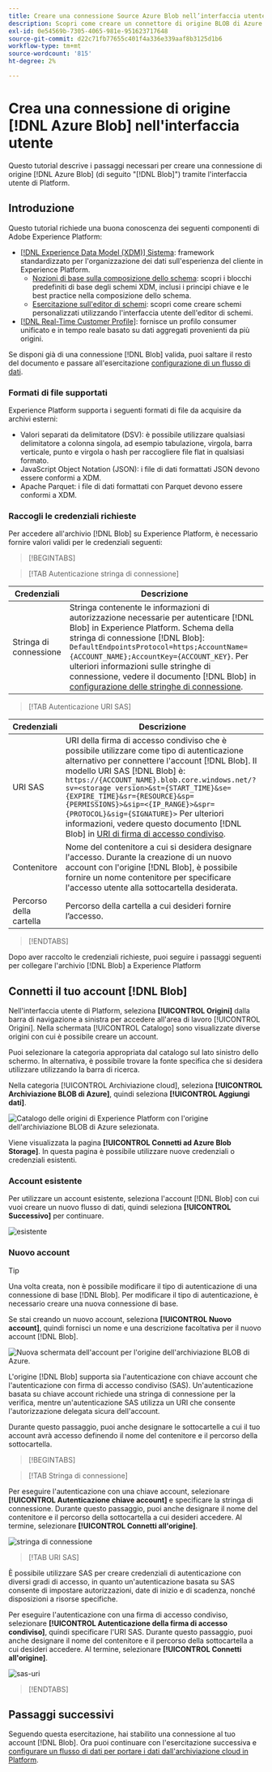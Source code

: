 ```yaml
---
title: Creare una connessione Source Azure Blob nell’interfaccia utente
description: Scopri come creare un connettore di origine BLOB di Azure utilizzando l’interfaccia utente di Platform.
exl-id: 0e54569b-7305-4065-981e-951623717648
source-git-commit: d22c71fb77655c401f4a336e339aaf8b3125d1b6
workflow-type: tm+mt
source-wordcount: '815'
ht-degree: 2%

---
```


# Crea una connessione di origine [!DNL Azure Blob] nell&#39;interfaccia utente

Questo tutorial descrive i passaggi necessari per creare una connessione di origine [!DNL Azure Blob] (di seguito &quot;[!DNL Blob]&quot;) tramite l&#39;interfaccia utente di Platform.

## Introduzione

Questo tutorial richiede una buona conoscenza dei seguenti componenti di Adobe Experience Platform:

* [[!DNL Experience Data Model (XDM)] Sistema](../../../../../xdm/home.md): framework standardizzato per l&#39;organizzazione dei dati sull&#39;esperienza del cliente in Experience Platform.
   * [Nozioni di base sulla composizione dello schema](../../../../../xdm/schema/composition.md): scopri i blocchi predefiniti di base degli schemi XDM, inclusi i principi chiave e le best practice nella composizione dello schema.
   * [Esercitazione sull&#39;editor di schemi](../../../../../xdm/tutorials/create-schema-ui.md): scopri come creare schemi personalizzati utilizzando l&#39;interfaccia utente dell&#39;editor di schemi.
* [[!DNL Real-Time Customer Profile]](../../../../../profile/home.md): fornisce un profilo consumer unificato e in tempo reale basato su dati aggregati provenienti da più origini.

Se disponi già di una connessione [!DNL Blob] valida, puoi saltare il resto del documento e passare all&#39;esercitazione [configurazione di un flusso di dati](../../dataflow/batch/cloud-storage.md).

### Formati di file supportati

Experience Platform supporta i seguenti formati di file da acquisire da archivi esterni:

* Valori separati da delimitatore (DSV): è possibile utilizzare qualsiasi delimitatore a colonna singola, ad esempio tabulazione, virgola, barra verticale, punto e virgola o hash per raccogliere file flat in qualsiasi formato.
* JavaScript Object Notation (JSON): i file di dati formattati JSON devono essere conformi a XDM.
* Apache Parquet: i file di dati formattati con Parquet devono essere conformi a XDM.

### Raccogli le credenziali richieste

Per accedere all&#39;archivio [!DNL Blob] su Experience Platform, è necessario fornire valori validi per le credenziali seguenti:

>[!BEGINTABS]

>[!TAB Autenticazione stringa di connessione]

| Credenziali | Descrizione |
| --- | --- |
| Stringa di connessione | Stringa contenente le informazioni di autorizzazione necessarie per autenticare [!DNL Blob] in Experience Platform. Schema della stringa di connessione [!DNL Blob]: `DefaultEndpointsProtocol=https;AccountName={ACCOUNT_NAME};AccountKey={ACCOUNT_KEY}`. Per ulteriori informazioni sulle stringhe di connessione, vedere il documento [!DNL Blob] in [configurazione delle stringhe di connessione](https://docs.microsoft.com/en-us/azure/storage/common/storage-configure-connection-string). |

>[!TAB Autenticazione URI SAS]

| Credenziali | Descrizione |
| --- | --- |
| URI SAS | URI della firma di accesso condiviso che è possibile utilizzare come tipo di autenticazione alternativo per connettere l&#39;account [!DNL Blob]. Il modello URI SAS [!DNL Blob] è: `https://{ACCOUNT_NAME}.blob.core.windows.net/?sv=<storage version>&st={START_TIME}&se={EXPIRE_TIME}&sr={RESOURCE}&sp={PERMISSIONS}>&sip=<{IP_RANGE}>&spr={PROTOCOL}&sig={SIGNATURE}>` Per ulteriori informazioni, vedere questo documento [!DNL Blob] in [URI di firma di accesso condiviso](https://docs.microsoft.com/en-us/azure/data-factory/connector-azure-blob-storage#shared-access-signature-authentication). |
| Contenitore | Nome del contenitore a cui si desidera designare l&#39;accesso. Durante la creazione di un nuovo account con l&#39;origine [!DNL Blob], è possibile fornire un nome contenitore per specificare l&#39;accesso utente alla sottocartella desiderata. |
| Percorso della cartella | Percorso della cartella a cui desideri fornire l’accesso. |

>[!ENDTABS]

Dopo aver raccolto le credenziali richieste, puoi seguire i passaggi seguenti per collegare l&#39;archivio [!DNL Blob] a Experience Platform

## Connetti il tuo account [!DNL Blob]

Nell&#39;interfaccia utente di Platform, seleziona **[!UICONTROL Origini]** dalla barra di navigazione a sinistra per accedere all&#39;area di lavoro [!UICONTROL Origini]. Nella schermata [!UICONTROL Catalogo] sono visualizzate diverse origini con cui è possibile creare un account.

Puoi selezionare la categoria appropriata dal catalogo sul lato sinistro dello schermo. In alternativa, è possibile trovare la fonte specifica che si desidera utilizzare utilizzando la barra di ricerca.

Nella categoria [!UICONTROL Archiviazione cloud], seleziona **[!UICONTROL Archiviazione BLOB di Azure]**, quindi seleziona **[!UICONTROL Aggiungi dati]**.

![Catalogo delle origini di Experience Platform con l&#39;origine dell&#39;archiviazione BLOB di Azure selezionata.](../../../../images/tutorials/create/blob/catalog.png)

Viene visualizzata la pagina **[!UICONTROL Connetti ad Azure Blob Storage]**. In questa pagina è possibile utilizzare nuove credenziali o credenziali esistenti.

### Account esistente

Per utilizzare un account esistente, seleziona l&#39;account [!DNL Blob] con cui vuoi creare un nuovo flusso di dati, quindi seleziona **[!UICONTROL Successivo]** per continuare.

![esistente](../../../../images/tutorials/create/blob/existing.png)

### Nuovo account

>[!TIP]
>
>Una volta creata, non è possibile modificare il tipo di autenticazione di una connessione di base [!DNL Blob]. Per modificare il tipo di autenticazione, è necessario creare una nuova connessione di base.

Se stai creando un nuovo account, seleziona **[!UICONTROL Nuovo account]**, quindi fornisci un nome e una descrizione facoltativa per il nuovo account [!DNL Blob].

![Nuova schermata dell&#39;account per l&#39;origine dell&#39;archiviazione BLOB di Azure.](../../../../images/tutorials/create/blob/new.png)

L&#39;origine [!DNL Blob] supporta sia l&#39;autenticazione con chiave account che l&#39;autenticazione con firma di accesso condiviso (SAS). Un&#39;autenticazione basata su chiave account richiede una stringa di connessione per la verifica, mentre un&#39;autenticazione SAS utilizza un URI che consente l&#39;autorizzazione delegata sicura dell&#39;account.

Durante questo passaggio, puoi anche designare le sottocartelle a cui il tuo account avrà accesso definendo il nome del contenitore e il percorso della sottocartella.

>[!BEGINTABS]

>[!TAB Stringa di connessione]

Per eseguire l&#39;autenticazione con una chiave account, selezionare **[!UICONTROL Autenticazione chiave account]** e specificare la stringa di connessione. Durante questo passaggio, puoi anche designare il nome del contenitore e il percorso della sottocartella a cui desideri accedere. Al termine, selezionare **[!UICONTROL Connetti all&#39;origine]**.

![stringa di connessione](../../../../images/tutorials/create/blob/connectionstring.png)

>[!TAB URI SAS]

È possibile utilizzare SAS per creare credenziali di autenticazione con diversi gradi di accesso, in quanto un&#39;autenticazione basata su SAS consente di impostare autorizzazioni, date di inizio e di scadenza, nonché disposizioni a risorse specifiche.

Per eseguire l&#39;autenticazione con una firma di accesso condiviso, selezionare **[!UICONTROL Autenticazione della firma di accesso condiviso]**, quindi specificare l&#39;URI SAS. Durante questo passaggio, puoi anche designare il nome del contenitore e il percorso della sottocartella a cui desideri accedere. Al termine, selezionare **[!UICONTROL Connetti all&#39;origine]**.

![sas-uri](../../../../images/tutorials/create/blob/sas-uri.png)

>[!ENDTABS]

## Passaggi successivi

Seguendo questa esercitazione, hai stabilito una connessione al tuo account [!DNL Blob]. Ora puoi continuare con l&#39;esercitazione successiva e [configurare un flusso di dati per portare i dati dall&#39;archiviazione cloud in Platform](../../dataflow/batch/cloud-storage.md).
